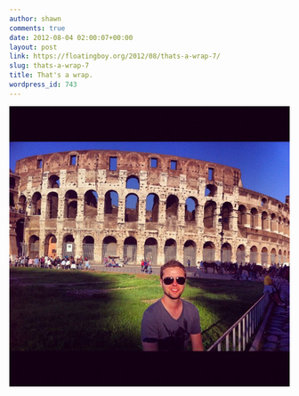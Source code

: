 ```yaml
---
author: shawn
comments: true
date: 2012-08-04 02:00:07+00:00
layout: post
link: https://floatingboy.org/2012/08/thats-a-wrap-7/
slug: thats-a-wrap-7
title: That's a wrap.
wordpress_id: 743
---
```


![](/assets/media/2012/09/025f1a7e040f11e29f661231381b69db_7.jpg)
